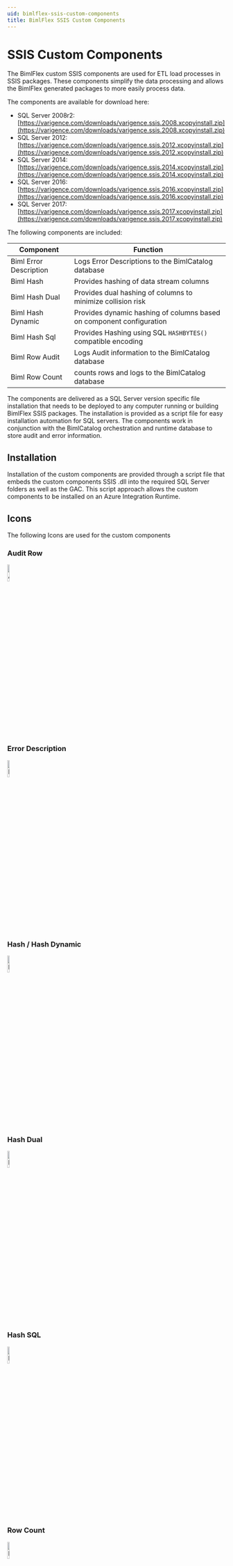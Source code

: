 ```yaml
---
uid: bimlflex-ssis-custom-components
title: BimlFlex SSIS Custom Components
---
```

# SSIS Custom Components

The BimlFlex custom SSIS components are used for ETL load processes in SSIS packages. These components simplify the data processing and allows the BimlFlex generated packages to more easily process data.

The components are available for download here:

* SQL Server 2008r2: [https://varigence.com/downloads/varigence.ssis.2008.xcopyinstall.zip](https://varigence.com/downloads/varigence.ssis.2008.xcopyinstall.zip)
* SQL Server 2012: [https://varigence.com/downloads/varigence.ssis.2012.xcopyinstall.zip](https://varigence.com/downloads/varigence.ssis.2012.xcopyinstall.zip)
* SQL Server 2014: [https://varigence.com/downloads/varigence.ssis.2014.xcopyinstall.zip](https://varigence.com/downloads/varigence.ssis.2014.xcopyinstall.zip)
* SQL Server 2016: [https://varigence.com/downloads/varigence.ssis.2016.xcopyinstall.zip](https://varigence.com/downloads/varigence.ssis.2016.xcopyinstall.zip)
* SQL Server 2017: [https://varigence.com/downloads/varigence.ssis.2017.xcopyinstall.zip](https://varigence.com/downloads/varigence.ssis.2017.xcopyinstall.zip)

The following components are included:

| Component              | Function                               |
| ---------------------- | -------------------------------------- |
| Biml Error Description | Logs Error Descriptions to the BimlCatalog database |
| Biml Hash              | Provides hashing of data stream columns |
| Biml Hash Dual         | Provides dual hashing of columns to minimize collision risk |
| Biml Hash Dynamic      | Provides dynamic hashing of columns based on component configuration |
| Biml Hash Sql          | Provides Hashing using SQL `HASHBYTES()` compatible encoding |
| Biml Row Audit         | Logs Audit information to the BimlCatalog database |
| Biml Row Count         | counts rows and logs to the BimlCatalog database |

The components are delivered as a SQL Server version specific file installation that needs to be deployed to any computer running or building BimlFlex SSIS packages.
The installation is provided as a script file for easy installation automation for SQL servers.
The components work in conjunction with the BimlCatalog orchestration and runtime database to store audit and error information.

## Installation

Installation of the custom components are provided through a script file that embeds the custom components SSIS .dll into the required SQL Server folders as well as the GAC. This script approach allows the custom components to be installed on an Azure Integration Runtime.

## Icons

The following Icons are used for the custom components

### Audit Row

<img src="images/bimlflex-v5-cc-auditrow.ico" alt="AuditRow Icon" width="10%"/>

### Error Description

<img src="images/bimlflex-v5-cc-errordescription.ico" alt="ErrorDescription Icon" width="10%"/>

### Hash / Hash Dynamic

<img src="images/bimlflex-v5-cc-hash.ico" alt="Hash Icon" width="10%"/>

### Hash Dual

<img src="images/bimlflex-v5-cc-hashdual.ico" alt="HashDual Icon" width="10%"/>

### Hash SQL

<img src="images/bimlflex-v5-cc-hashsql.ico" alt="HashSql Icon" width="10%"/>

### Row Count

<img src="images/bimlflex-v5-cc-RowCount.ico" alt="RowCount Icon" width="10%"/>
